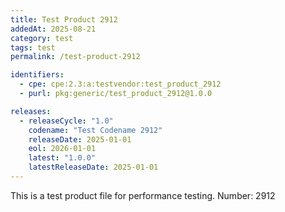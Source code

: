 ```yaml
---
title: Test Product 2912
addedAt: 2025-08-21
category: test
tags: test
permalink: /test-product-2912

identifiers:
  - cpe: cpe:2.3:a:testvendor:test_product_2912
  - purl: pkg:generic/test_product_2912@1.0.0

releases:
  - releaseCycle: "1.0"
    codename: "Test Codename 2912"
    releaseDate: 2025-01-01
    eol: 2026-01-01
    latest: "1.0.0"
    latestReleaseDate: 2025-01-01
---
```


This is a test product file for performance testing. Number: 2912
